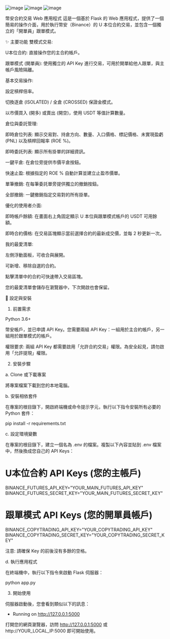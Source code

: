 ![image](https://github.com/user-attachments/assets/c2c6a952-b4db-4ec8-987d-5de96777af6c)
![image](https://github.com/user-attachments/assets/f3e42d57-1bf9-4eae-9b4b-5f0726d73589)
![image](https://github.com/user-attachments/assets/23d8c2a2-daa1-462e-90ea-b1fdc72450e2)



幣安合約交易 Web 應用程式
這是一個基於 Flask 的 Web 應用程式，提供了一個簡易的操作介面，用於執行幣安（Binance）的 U 本位合約交易，並包含一個獨立的「開單員」跟單模式。

✨ 主要功能
雙模式交易:

U本位合約: 直接操作您的主合約帳戶。

跟單模式 (開單員): 使用獨立的 API Key 進行交易，可用於開單給他人跟單，與主帳戶風險隔離。

基本交易操作:

設定槓桿倍率。

切換逐倉 (ISOLATED) / 全倉 (CROSSED) 保證金模式。

以市價買入 (開多) 或賣出 (開空)，使用 USDT 等值計算數量。

倉位與委託管理:

即時倉位列表: 顯示交易對、持倉方向、數量、入口價格、標記價格、未實現盈虧 (PNL) 以及槓桿回報率 (ROE %)。

即時委託列表: 顯示所有掛單的詳細資訊。

一鍵平倉: 在倉位旁提供市價平倉按鈕。

快速止盈: 根據指定的 ROE % 自動計算並建立止盈市價單。

單筆撤銷: 在每筆委託單旁提供獨立的撤銷按鈕。

全部撤銷: 一鍵撤銷指定交易對的所有掛單。

優化的使用者介面:

即時帳戶餘額: 在畫面右上角固定顯示 U 本位與跟單模式帳戶的 USDT 可用餘額。

即時合約價格: 在交易區塊顯示當前選擇合約的最新成交價，並每 2 秒更新一次。

我的最愛清單:

左側浮動面板，可收合與展開。

可新增、移除自選的合約。

點擊清單中的合約可快速帶入交易區塊。

您的最愛清單會儲存在瀏覽器中，下次開啟也會保留。

🚀 設定與安裝
1. 前置需求

Python 3.6+

幣安帳戶，並已申請 API Key。您需要兩組 API Key：一組用於主合約帳戶，另一組用於跟單模式的帳戶。

權限要求: 兩組 API Key 都需要啟用「允許合約交易」權限。為安全起見，請勿啟用「允許提現」權限。

2. 安裝步驟

a. Clone 或下載專案

將專案檔案下載到您的本地電腦。

b. 安裝相依套件

在專案的根目錄下，開啟終端機或命令提示字元，執行以下指令安裝所有必要的 Python 套件：

pip install -r requirements.txt

c. 設定環境變數

在專案的根目錄下，建立一個名為 .env 的檔案。複製以下內容並貼到 .env 檔案中，然後換成您自己的 API Keys：

# U本位合約 API Keys (您的主帳戶)
BINANCE_FUTURES_API_KEY="YOUR_MAIN_FUTURES_API_KEY"
BINANCE_FUTURES_SECRET_KEY="YOUR_MAIN_FUTURES_SECRET_KEY"

# 跟單模式 API Keys (您的開單員帳戶)
BINANCE_COPYTRADING_API_KEY="YOUR_COPYTRADING_API_KEY"
BINANCE_COPYTRADING_SECRET_KEY="YOUR_COPYTRADING_SECRET_KEY"

注意: 請確保 Key 的前後沒有多餘的空格。

d. 執行應用程式

在終端機中，執行以下指令來啟動 Flask 伺服器：

python app.py

3. 開始使用

伺服器啟動後，您會看到類似以下的訊息：

 * Running on http://127.0.0.1:5000

打開您的網頁瀏覽器，訪問 http://127.0.0.1:5000 或 http://YOUR_LOCAL_IP:5000 即可開始使用。
